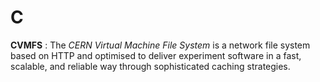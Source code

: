 # C

**CVMFS**
: The *CERN Virtual Machine File System* is a network file system based on HTTP and optimised to deliver experiment software
in a fast, scalable, and reliable way through sophisticated caching strategies.
